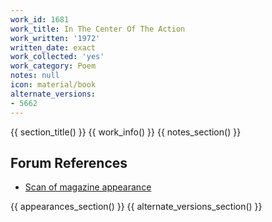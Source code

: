 ```yaml
---
work_id: 1681
work_title: In The Center Of The Action
work_written: '1972'
written_date: exact
work_collected: 'yes'
work_category: Poem
notes: null
icon: material/book
alternate_versions:
- 5662
---
```


{{ section_title() }}
{{ work_info() }}
{{ notes_section() }}
## Forum References
- [Scan of magazine appearance](https://bukowskiforum.com/threads/in-the-center-of-their-very-action-nola-express.12535/)

{{ appearances_section() }}
{{ alternate_versions_section() }}